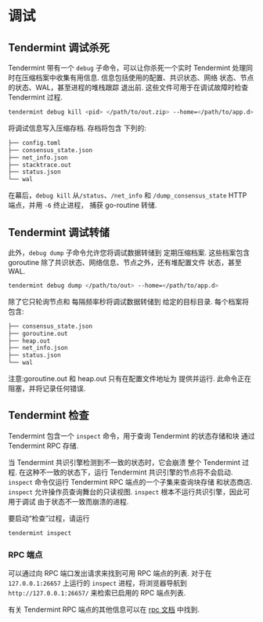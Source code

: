 # 调试

## Tendermint 调试杀死

Tendermint 带有一个 `debug` 子命令，可以让你杀死一个实时
Tendermint 处理同时在压缩档案中收集有用信息.
信息包括使用的配置、共识状态、网络
状态、节点的状态、WAL，甚至进程的堆栈跟踪
退出前. 这些文件可用于在调试故障时检查
Tendermint 过程.

```bash
tendermint debug kill <pid> </path/to/out.zip> --home=</path/to/app.d>
```


将调试信息写入压缩存档. 存档将包含
下列的:

```sh
├── config.toml
├── consensus_state.json
├── net_info.json
├── stacktrace.out
├── status.json
└── wal
```

在幕后，`debug kill` 从`/status`、`/net_info` 和
`/dump_consensus_state` HTTP 端点，并用 `-6` 终止进程，
捕获 go-routine 转储.

## Tendermint 调试转储

此外，`debug dump` 子命令允许您将调试数据转储到
定期压缩档案. 这些档案包含 goroutine
除了共识状态、网络信息、节点之外，还有堆配置文件
状态，甚至 WAL.

```bash
tendermint debug dump </path/to/out> --home=</path/to/app.d>
```

除了它只轮询节点和
每隔频率秒将调试数据转储到
给定的目标目录. 每个档案将包含:

```sh
├── consensus_state.json
├── goroutine.out
├── heap.out
├── net_info.json
├── status.json
└── wal
```

注意:goroutine.out 和 heap.out 只有在配置文件地址为
提供并运行. 此命令正在阻塞，并将记录任何错误.

## Tendermint 检查

Tendermint 包含一个 `inspect` 命令，用于查询 Tendermint 的状态存储和块
通过 Tendermint RPC 存储.

当 Tendermint 共识引擎检测到不一致的状态时，它会崩溃
整个 Tendermint 过程.
在这种不一致的状态下，运行 Tendermint 共识引擎的节点将不会启动.
`inspect` 命令仅运行 Tendermint RPC 端点的一个子集来查询块存储
和状态商店.
`inspect` 允许操作员查询舞台的只读视图.
`inspect` 根本不运行共识引擎，因此可用于调试
由于状态不一致而崩溃的进程.


要启动“检查”过程，请运行
```bash
tendermint inspect
```

### RPC 端点
可以通过向 RPC 端口发出请求来找到可用 RPC 端点的列表.
对于在 `127.0.0.1:26657` 上运行的 `inspect` 进程，将浏览器导航到
`http://127.0.0.1:26657/` 来检索已启用的 RPC 端点列表.

有关 Tendermint RPC 端点的其他信息可以在 [rpc 文档](https://docs.tendermint.com/master/rpc) 中找到.
